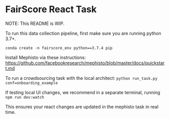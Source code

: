 # FairScore React Task

NOTE: This README is WIP.

To run this data collection pipeline, first make sure you are running python 3.7+.

`conda create -n fairscore_env python==3.7.4 pip`

Install Mephisto via these instructions: https://github.com/facebookresearch/mephisto/blob/master/docs/quickstart.md

To run a crowdsourcing task with the local architect:
`python run_task.py conf=onboarding_example`

If testing local UI changes, we recommend in a separate terminal, running
`npm run dev:watch`

This ensures your react changes are updated in the mephisto task in real time.